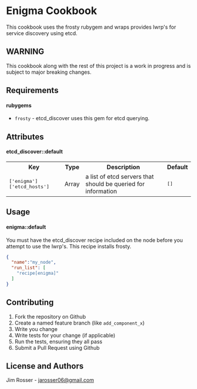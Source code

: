Enigma Cookbook
======================
This cookbook uses the frosty rubygem and wraps provides lwrp's for
service discovery using etcd.

WARNING
-------
This cookbook along with the rest of this project is a work in progress
and is subject to major breaking changes.


Requirements
------------

#### rubygems
- `frosty` - etcd_discover uses this gem for etcd querying.

Attributes
----------

#### etcd_discover::default
<table>
  <tr>
    <th>Key</th>
    <th>Type</th>
    <th>Description</th>
    <th>Default</th>
  </tr>
  <tr>
    <td><tt>['enigma']['etcd_hosts']</tt></td>
    <td>Array</td>
    <td>a list of etcd servers that should be queried for information</td>
    <td><tt>[]</tt></td>
  </tr>
</table>

Usage
-----
#### enigma::default
You must have the etcd_discover recipe included on the node
before you attempt to use the lwrp's.  This recipe installs frosty.

```json
{
  "name":"my_node",
  "run_list": [
    "recipe[enigma]"
  ]
}
```

Contributing
------------
1. Fork the repository on Github
2. Create a named feature branch (like `add_component_x`)
3. Write you change
4. Write tests for your change (if applicable)
5. Run the tests, ensuring they all pass
6. Submit a Pull Request using Github

License and Authors
-------------------
Jim Rosser - jarosser06@gmail.com
